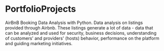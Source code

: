 # PortfolioProjects
AirBnB Booking Data Analysis with Python.
Data analysis on listings provided through Airbnb.
These listings generate a lot of data - data that can be analyzed and used for security, 
business decisions, understanding of customers' and providers' (hosts) behavior, performance on the platform and guiding marketing initiatives.

